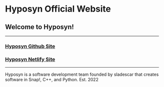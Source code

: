 # Hyposyn Official Website
## **Welcome to Hyposyn!**
___
### [Hyposyn Github Site](https://hyposyn.github.io/Hyposyn/)
### [Hyposyn Netlify Site](https://hyposyn.netlify.app)

___

Hyposyn is a software development team founded by sladescar that creates software in Snap!, C++, and Python. Est. 2022
